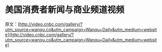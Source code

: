 # 美国消费者新闻与商业频道视频

原文：[http://video.cnbc.com/gallery/?utm_source=wanqu.co&utm_campaign=Wanqu+Daily&utm_medium=website](http://video.cnbc.com/gallery/?utm_source=wanqu.co&utm_campaign=Wanqu+Daily&utm_medium=website)